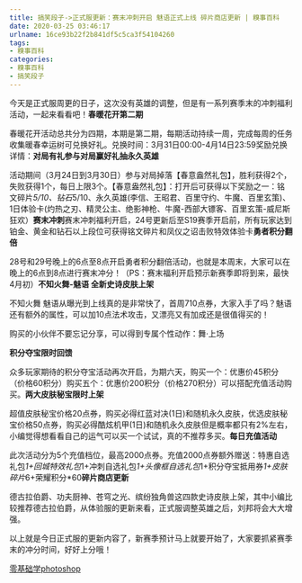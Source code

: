 ```yaml
---
title: 搞笑段子->正式服更新：赛末冲刺开启 魅语正式上线 碎片商店更新 | 糗事百科
date: 2020-03-25 03:46:17
urlname: 16ce93b22f2b841df5c5ca3f54104260
tags: 
- 糗事百科
categories:
- 糗事百科
- 搞笑段子
---
```

今天是正式服周更的日子，这次没有英雄的调整，但是有一系列赛季末的冲刺福利活动，一起来看看吧！**春暖花开第二期**

春暖花开活动总共分为四期，本期是第二期，每期活动持续一周，完成每周的任务收集暖春幸运树可兑换好礼。兑换时间：3月31日00:00-4月14日23:59奖励兑换详情：**对局有礼参与对局赢好礼抽永久英雄**

活动期间（3月24日到3月30日）参与对局掉落【春意盎然礼包】，胜利获得2个，失败获得1个，每日上限3个。【春意盎然礼包】：打开后可获得以下奖励之一：铭文碎片*5/10、钻石*5/10、永久英雄(李信、王昭君、百里守约、牛魔、百里玄策)、1日体验卡(灼热之刃、精灵公主、绝影神枪、牛魔-西部大镖客、百里玄策-威尼斯狂欢）**赛末冲刺**赛末冲刺福利开启，24号更新后至S19赛季开启前，所有玩家达到铂金、黄金和钻石以上段位可获得铭文碎片和凤仪之诏击败特效体验卡**勇者积分翻倍**

28号和29号晚上的6点至8点开启勇者积分翻倍活动，也就是本周末，大家可以在晚上的6点到8点进行赛末冲分！（PS：赛末福利开启预示新赛季即将到来，最快4月初）**不知火舞-魅语 全新史诗皮肤上架**

不知火舞 魅语从曝光到上线真的是非常快了，首周710点券，大家入手了吗？魅语还有额外的属性，可以加10点法术攻击，又漂亮又有加成还是很值得买的！

购买的小伙伴不要忘记分享，可以得到专属个性动作：舞·上场

**积分夺宝限时回馈**

众多玩家期待的积分夺宝活动再次开启，为期六天，购买一个：优惠价45积分（价格60积分）购买五个：优惠价200积分（价格270积分）可以搭配充值活动购买。**两大皮肤秘宝限时上架**

超值皮肤秘宝价格20点券，购买必得红蓝对决(1日)和随机永久皮肤，优选皮肤秘宝价格50点券，购买必得酷炫机甲(1日)和随机永久皮肤但是概率都只有2%左右，小编觉得想看看自己的运气可以买一个试试，真的不推荐多买。**每日充值活动**

此次活动分为5个充值档位，最高2000点券。充值2000点券额外赠送：特惠自选礼包*1+回城特效礼包*1+冲刺自选礼包*1+头像框自选礼包*1+积分夺宝抵用券*1+皮肤碎片*6+荣耀积分*60**碎片商店更新**

德古拉伯爵、功夫厨神、苍穹之光、缤纷独角兽这四款史诗皮肤上架，其中小编比较推荐德古拉伯爵，从体验服的更新来看，正式服调整英雄之后，刘邦将会大大增强。

以上就是今日正式服的更新内容了，新赛季预计马上就要开始了，大家要抓紧赛季末的冲分时间，好好上分哦！

[零基础学photoshop](https://vip.open.163.com/mobile/detail/293?channel=directcard)


